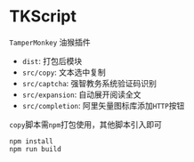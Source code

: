 # TKScript

`TamperMonkey` 油猴插件

* `dist`: 打包后模块
* `src/copy`: 文本选中复制
* `src/captcha`: 强智教务系统验证码识别
* `src/expansion`: 自动展开阅读全文
* `src/completion`: 阿里矢量图标库添加`HTTP`按钮

`copy`脚本需`npm`打包使用，其他脚本引入即可
```shell
npm install
npm run build
```